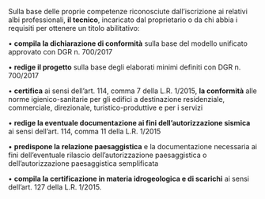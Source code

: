 Sulla base delle proprie competenze riconosciute dall’iscrizione ai relativi albi professionali, **il tecnico**, incaricato dal proprietario o da chi abbia i requisiti per ottenere un titolo abilitativo:

•	**compila la dichiarazione di conformità** sulla base del modello unificato approvato con DGR n. 700/2017

•	**redige il progetto** sulla base degli elaborati minimi definiti con DGR n. 700/2017

•	**certifica** ai sensi dell’art. 114, comma 7 della L.R. 1/2015, **la conformità** alle norme igienico-sanitarie per gli edifici a destinazione residenziale, commerciale, direzionale, turistico-produttive e per i servizi

•	**redige la eventuale documentazione ai fini dell’autorizzazione sismica** ai sensi dell’art. 114, comma 11 della L.R. 1/2015

•	**predispone la relazione paesaggistica** e la documentazione necessaria ai fini dell’eventuale rilascio dell’autorizzazione paesaggistica o dell’autorizzazione paesaggistica semplificata

•	**compila la certificazione in materia idrogeologica e di scarichi** ai sensi dell’art. 127 della L.R. 1/2015.
